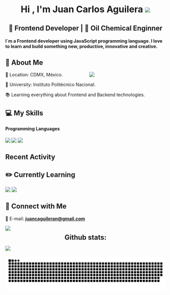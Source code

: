 <h1 align="center">Hi , I'm Juan Carlos Aguilera <img src="https://media.giphy.com/media/hvRJCLFzcasrR4ia7z/giphy.gif" width="35"></h1>

<h2 align="center"> 🤖 Frontend Developer | 👷 Oil Chemical Enginner  </h2>

<h4 align=""center>I´m a Frontend developer using JavaScript programming language. I love to learn and build something new, productive, innovative and creative.<h4>

##  🔎 About Me


<img align= "right" width= "240" src= "https://pa1.narvii.com/6580/8098c6e9207376889eeb0532d9f5a0723c4d73f5_hq.gif"/>

 📌 Location: CDMX, México.

 🏫 University: Instituto Politécnico Nacional.

📚 Learning everything about Frontend and Backend technologies.

##  💻 My Skills

<h4> Programming Languages <h4>

<span> 
  <img src="https://img.shields.io/badge/HTML5-E34F26?style=for-the-badge&logo=html5&logoColor=white">
  <img src="https://img.shields.io/badge/CSS3-1572B6?style=for-the-badge&logo=css3&logoColor=white">
  <img src="https://img.shields.io/badge/JavaScript-F7DF1E?style=for-the-badge&logo=javascript&logoColor=black">
</span>

## Recent Activity
<!--RECENT_ACTIVITY:start-->
<!--RECENT_ACTIVITY:last_update-->

## ✏️ Currently Learning 

<span>
    <img src="https://img.shields.io/badge/git-%23F05033.svg?style=for-the-badge&logo=git&logoColor=white">
    <img src="https://img.shields.io/badge/github-%23121011.svg?style=for-the-badge&logo=github&logoColor=white">
<span>

## 🪪 Connect with Me
📧 E-mail: **juancaguileran@gmail.com**

<a href="https://www.linkedin.com/in/juan-carlos-aguilera/">
    <img src="https://img.shields.io/badge/linkedin-%230077B5.svg?style=for-the-badge&logo=linkedin&logoColor=white">
</a>

<h2 align="center" style="margin: 5px 10px;">Github stats:</h2> 

[![](https://github-readme-stats.vercel.app/api?username=juan-carlos-aguilera&show_icons=true&theme=tokyonight&hide_border=true&locale=en)](https://github.com/juan-carlos-aguilera)

<p align="center">
  <img  src="https://raw.githubusercontent.com/Elanza-48/Elanza-48/main/resources/img/github-contribution-grid-snake.svg"
    alt="example" />
</p>
